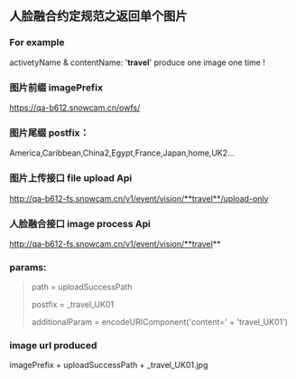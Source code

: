 ## 人脸融合约定规范之返回单个图片

### For example
activetyName & contentName: '**travel**'
produce one image one time !

###
### 图片前缀 imagePrefix
https://qa-b612.snowcam.cn/owfs/   

###
### 图片尾缀 postfix：
America,Caribbean,China2,Egypt,France,Japan,home,UK2...

###
### 图片上传接口 file upload Api
http://qa-b612-fs.snowcam.cn/v1/event/vision/**travel**/upload-only

### 人脸融合接口 image process Api
http://qa-b612-fs.snowcam.cn/v1/event/vision/**travel**

### params:

> path = uploadSuccessPath
>
> postfix = _travel_UK01
>
> additionalParam = encodeURIComponent('content=' + 'travel_UK01')

### image url produced

imagePrefix + uploadSuccessPath + _travel_UK01.jpg
